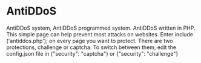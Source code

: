 # AntiDDoS
AntiDDoS system, AntiDDoS programmed system. AntiDDoS written in PHP.
This simple page can help prevent most attacks on websites. 
Enter include ('antiddos.php'); on every page you want to protect. 
There are two protections, challenge or captcha. 
To switch between them, edit the config.json file in {"security": "captcha"} or {"security": "challenge"}
